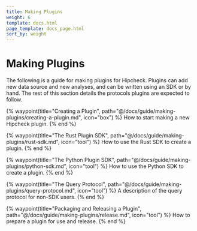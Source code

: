 ```yaml
---
title: Making Plugins
weight: 6
template: docs.html
page_template: docs_page.html
sort_by: weight
---
```


# Making Plugins

The following is a guide for making plugins for Hipcheck. Plugins can add new
data source and new analyses, and can be written using an SDK or by hand. The
rest of this section details the protocols plugins are expected to follow.

<div class="grid grid-cols-2 gap-8 mt-8">

{% waypoint(title="Creating a Plugin", path="@/docs/guide/making-plugins/creating-a-plugin.md", icon="box") %}
How to start making a new Hipcheck plugin.
{% end %}

{% waypoint(title="The Rust Plugin SDK", path="@/docs/guide/making-plugins/rust-sdk.md", icon="tool") %}
How to use the Rust SDK to create a plugin.
{% end %}

{% waypoint(title="The Python Plugin SDK", path="@/docs/guide/making-plugins/python-sdk.md", icon="tool") %}
How to use the Python SDK to create a plugin.
{% end %}

{% waypoint(title="The Query Protocol", path="@/docs/guide/making-plugins/query-protocol.md", icon="tool") %}
A description of the query protocol for non-SDK users.
{% end %}

{% waypoint(title="Packaging and Releasing a Plugin", path="@/docs/guide/making-plugins/release.md", icon="tool") %}
How to prepare a plugin for use and release.
{% end %}

</div>
